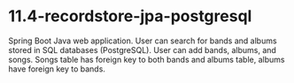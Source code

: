 # 11.4-recordstore-jpa-postgresql

Spring Boot Java web application. User can search for bands and albums stored in SQL databases (PostgreSQL). User can add bands, albums, and songs. Songs table has foreign key to both bands and albums table, albums have foreign key to bands.
